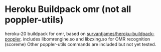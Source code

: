# Heroku Buildpack omr (not all poppler-utils)

heroku-20 buildpack for omr, based on [survantjames/heroku-buildpack-poppler](https://github.com/survantjames/heroku-buildpack-poppler).
includes libomrengine.so and libzxing.so for OMR recognition (scoreme)
Other poppler-utils commands are included but not yet tested.
